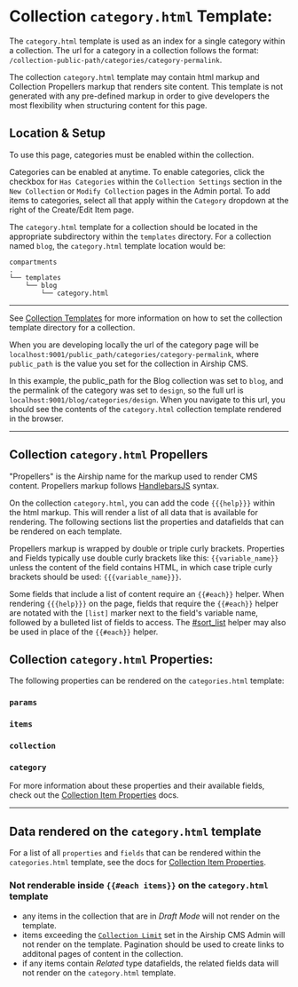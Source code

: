 # Collection `category.html` Template:
The `category.html` template is used as an index for a single category within a collection. The url for a category in a collection follows the format: `/collection-public-path/categories/category-permalink`.

The collection `category.html` template may contain html markup and Collection Propellers markup that renders site content. This template is not generated with any pre-defined markup in order to give developers the most flexibility when structuring content for this page.

## Location & Setup
To use this page, categories must be enabled within the collection.

Categories can be enabled at anytime. To enable categories, click the checkbox for `Has Categories` within the `Collection Settings` section in the `New Collection` or `Modify Collection` pages in the Admin portal. To add items to categories, select all that apply within the `Category` dropdown at the right of the Create/Edit Item page.

The `category.html` template for a collection should be located in the appropriate subdirectory within the `templates` directory. For a collection named `blog`, the `category.html` template location would be:
```
compartments
.
└── templates
    └── blog
        └── category.html
```

---

See [Collection Templates](/documentation/view/collection-templates) for more information on how to set the collection template directory for a collection.

When you are developing locally the url of the category page will be `localhost:9001/public_path/categories/category-permalink`, where `public_path` is the value you set for the collection in Airship CMS.

In this example, the public_path for the Blog collection was set to `blog`, and the permalink of the category was set to `design`, so the full url is `localhost:9001/blog/categories/design`. When you navigate to this url, you should see the contents of the `category.html` collection template rendered in the browser.

---

## Collection `category.html` Propellers
"Propellers" is the Airship name for the markup used to render CMS content. Propellers markup follows [HandlebarsJS](http://handlebarsjs.com/) syntax. 

On the collection `category.html`, you can add the code `{{{help}}}` within the html markup. This will render a list of all data that is available for rendering. The following sections list the properties and datafields that can be rendered on each template. 

Propellers markup is wrapped by double or triple curly brackets. Properties and Fields typically use double curly brackets like this: `{{variable_name}}` unless the content of the field contains HTML, in which case triple curly brackets should be used: `{{{variable_name}}}`.

Some fields that include a list of content require an `{{#each}}` helper. When rendering `{{{help}}}` on the page, fields that require the `{{#each}}` helper are notated with the `[list]` marker next to the field's variable name, followed by a bulleted list of fields to access. The [#sort_list](/documentation/view/propeller-helpers#user-content-sort_list) helper may also be used in place of the `{{#each}}` helper.

## Collection `category.html` Properties:
The following properties can be rendered on the `categories.html` template:

### `params`

### `items`

### `collection`

### `category`

For more information about these properties and their available fields, check out the [Collection Item Properties](/documentation/view/collection-item-properties) docs.

---

## Data rendered on the `category.html` template
For a list of all `properties` and `fields` that can be rendered within the `categories.html` template, see the docs for [Collection Item Properties](/documentation/view/collection-item-properties).


### Not renderable inside `{{#each items}}` on the `category.html` template
- any items in the collection that are in _Draft Mode_ will not render on the template.
- items exceeding the [`Collection Limit`](#) set in the Airship CMS Admin will not render on the template. Pagination should be used to create links to additonal pages of content in the collection.
- if any items contain _Related_ type datafields, the related fields data will not render on the `category.html` template.
